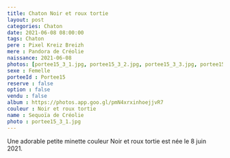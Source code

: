 ```yaml
---
title: Chaton Noir et roux tortie
layout: post
categories: Chaton
date: 2021-06-08 08:00:00
tags: Chaton
pere : Pixel Kreiz Breizh
mere : Pandora de Créolie
naissance: 2021-06-08
photos: [portee15_3_1.jpg, portee15_3_2.jpg, portee15_3_3.jpg, portee15_3_4.jpg, portee15_3_5.jpg, portee15_3_6.jpg, portee15_3_7.jpg ]
sexe : Femelle
porteeId : Portee15
reserve : false
option : false
vendu : false
album : https://photos.app.goo.gl/pmN4xrxinhoejjvR7
couleur : Noir et roux tortie
name : Sequoïa de Créolie
photo : portee15_3_1.jpg
---
```


Une adorable petite minette couleur Noir et roux tortie est née le 8 juin 2021.
